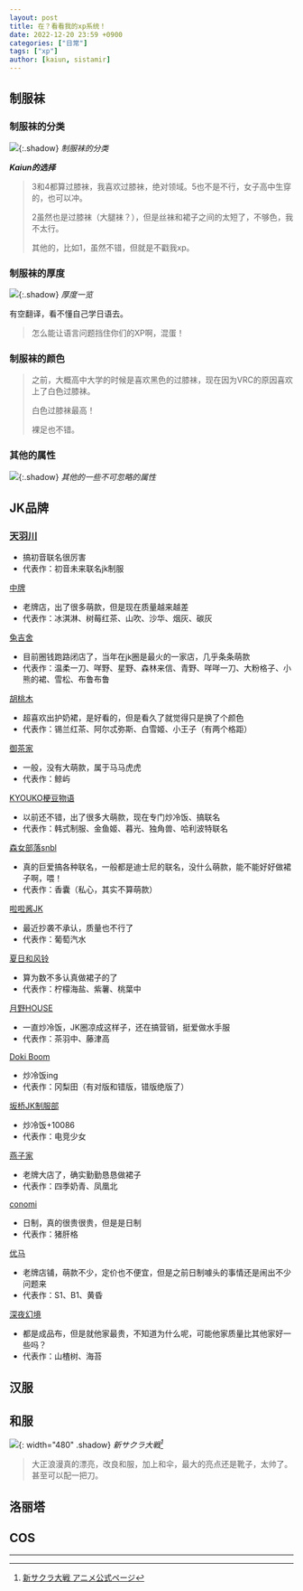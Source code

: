 ```yaml
---
layout: post
title: 在？看看我的xp系统！
date: 2022-12-20 23:59 +0900
categories: ["日常"]
tags: ["xp"] 
author: [kaiun, sistamir] 
---
```


## 制服袜

### 制服袜的分类

![](https://vip2.loli.io/2022/12/20/aHrpmdRVJ2fZBWF.jpg){:.shadow}
_制服袜的分类_

***Kaiun的选择***

> 3和4都算过膝袜，我喜欢过膝袜，绝对领域。5也不是不行，女子高中生穿的，也可以冲。
>
> 2虽然也是过膝袜（大腿袜？），但是丝袜和裙子之间的太短了，不够色，我不太行。
>
> 其他的，比如1，虽然不错，但就是不戳我xp。

### 制服袜的厚度

![](https://vip2.loli.io/2022/12/20/nQ3TDLamGyIMkSc.png){:.shadow}
_厚度一览_

有空翻译，看不懂自己学日语去。

> 怎么能让语言问题挡住你们的XP啊，混蛋！

### 制服袜的颜色

> 之前，大概高中大学的时候是喜欢黑色的过膝袜，现在因为VRC的原因喜欢上了白色过膝袜。
>
> 白色过膝袜最高！
>
> 裸足也不错。

### 其他的属性

![](https://vip2.loli.io/2022/12/20/EiWtD95GvKPSp8r.png){:.shadow}
_其他的一些不可忽略的属性_

## JK品牌

### [天羽川](https://m.tb.cn/h.Uj48UAy)

- 搞初音联名很厉害
- 代表作：初音未来联名jk制服
  

[中牌](https://m.tb.cn/h.Uj4Qr22)

- 老牌店，出了很多萌款，但是现在质量越来越差
- 代表作：冰淇淋、树莓红茶、山吹、沙华、烟灰、碳灰

[兔吉舍](https://m.tb.cn/h.Uj4PFdD)

- 目前圈钱跑路闭店了，当年在jk圈是最火的一家店，几乎条条萌款
- 代表作：温柔一刀、咩野、星野、森林来信、青野、咩咩一刀、大粉格子、小熊的裙、雪松、布鲁布鲁
  

[胡桃木](https://m.tb.cn/h.Uj4m8lK)

- 超喜欢出护奶裙，是好看的，但是看久了就觉得只是换了个颜色
- 代表作：锡兰红茶、阿尔忒弥斯、白雪姬、小王子（有两个格距）
  

[御茶家](https://m.tb.cn/h.U9aAnis)

- 一般，没有大萌款，属于马马虎虎
- 代表作：鲸屿
  

[KYOUKO梗豆物语](https://m.tb.cn/h.U9Zc7sg)

- 以前还不错，出了很多大萌款，现在专门炒冷饭、搞联名
- 代表作：韩式制服、金鱼姬、暮光、独角兽、哈利波特联名
  

[森女部落snbl](https://m.tb.cn/h.Uj4tHPw)

- 真的巨爱搞各种联名，一般都是迪士尼的联名，没什么萌款，能不能好好做裙子啊，喂！
- 代表作：香囊（私心，其实不算萌款）
  

[啦啦酱JK](https://m.tb.cn/h.U8jonJR)

- 最近抄袭不承认，质量也不行了
- 代表作：葡萄汽水
  

[夏日和风铃](https://m.tb.cn/h.Uj4FEt0)

- 算为数不多认真做裙子的了
- 代表作：柠檬海盐、紫薯、桃葉中
  

[月野HOUSE](https://m.tb.cn/h.U9ZV1Fg)

- 一直炒冷饭，JK圈凉成这样子，还在搞营销，挺爱做水手服
- 代表作：茶羽中、藤津高
  

[Doki Boom](https://m.tb.cn/h.Uj4wDrb)

- 炒冷饭ing
- 代表作：冈梨田（有对版和错版，错版绝版了）
  

[坂桥JK制服部](https://m.tb.cn/h.U9ZUogV)

- 炒冷饭+10086
- 代表作：电竞少女
  

[燕子家](https://m.tb.cn/h.Uj4xRr4)

- 老牌大店了，确实勤勤恳恳做裙子
- 代表作：四季奶青、凤凰北
  

[conomi](https://m.tb.cn/h.U8jtxl5)

- 日制，真的很贵很贵，但是是日制
- 代表作：猪肝格
  

[优马](https://m.tb.cn/h.UQ0FRNW)

- 老牌店铺，萌款不少，定价也不便宜，但是之前日制噱头的事情还是闹出不少问题来
- 代表作：S1、B1、黄昏
  

[深夜幻境](https://m.tb.cn/h.U8jGKxR)

- 都是成品布，但是就他家最贵，不知道为什么呢，可能他家质量比其他家好一些吗？
- 代表作：山楂树、海苔
  

## 汉服

## 和服

![](https://vip2.loli.io/2022/12/20/w1quHQ4iIG9rsXL.jpg){: width="480"  .shadow}
_新サクラ大戦[^1]_

> 大正浪漫真的漂亮，改良和服，加上和伞，最大的亮点还是靴子，太帅了。甚至可以配一把刀。
>

## 洛丽塔

## COS


---

[^1]: [新サクラ大戦 アニメ公式ページ](https://sakura-taisen-theanimation.com/#index)

